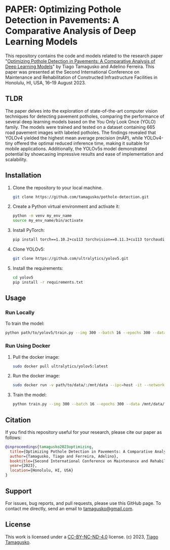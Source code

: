 # PAPER: Optimizing Pothole Detection in Pavements: A Comparative Analysis of Deep Learning Models

This repository contains the code and models related to the research paper "[Optimizing Pothole Detection in Pavements: A Comparative Analysis of Deep Learning Models](https://doi.org/10.3390/engproc2023036011)" by Tiago Tamagusko and Adelino Ferreira. This paper was presented at the Second International Conference on Maintenance and Rehabilitation of Constructed Infrastructure Facilities in Honolulu, HI, USA, 16–19 August 2023.

## TLDR

The paper delves into the exploration of state-of-the-art computer vision techniques for detecting pavement potholes, comparing the performance of several deep learning models based on the You Only Look Once (YOLO) family. The models were trained and tested on a dataset containing 665 road pavement images with labeled potholes. The findings revealed that YOLOv4 yielded the highest mean average precision (mAP), while YOLOv4-tiny offered the optimal reduced inference time, making it suitable for mobile applications. Additionally, the YOLOv5s model demonstrated potential by showcasing impressive results and ease of implementation and scalability.

## Installation

1. Clone the repository to your local machine.

    ```bash
    git clone https://github.com/tamagusko/pothole-detection.git
    ```

2. Create a Python virtual environment and activate it:

    ```bash
    python -m venv my_env_name
    source my_env_name/bin/activate
    ```

3. Install PyTorch:

    ```bash
    pip install torch==1.10.2+cu113 torchvision==0.11.3+cu113 torchaudio==0.10.2+cu113 -f https://download.pytorch.org/whl/cu113/torch_stable.html
    ```

4. Clone YOLOv5:

    ```bash
    git clone https://github.com/ultralytics/yolov5.git
    ```

5. Install the requirements:

    ```bash
    cd yolov5  
    pip install -r requirements.txt
    ```

## Usage

### Run Locally

To train the model:

```bash
python path/to/yolov5/train.py --img 300 --batch 16 --epochs 300 --data path/to/data/data_local.yaml --weights yolov5s.pt --project 'project_name' --name 'run_name'
```

### Run Using Docker

1. Pull the docker image:

    ```bash
    sudo docker pull ultralytics/yolov5:latest
    ```

2. Run the docker image:

    ```bash
    sudo docker run -v path/to/data/:/mnt/data --ipc=host -it --network host --gpus all ultralytics/yolov5:latest
    ```

3. Train the model:

    ```bash
    python train.py --img 300 --batch 16 --epochs 300 --data /mnt/data/data.yaml --weights yolov5s.pt --project "test" --name "run1"
    ```

## Citation

If you find this repository useful for your research, please cite our paper as follows:

```bibtex
@inproceedings{tamagusko2023optimizing,
  title={Optimizing Pothole Detection in Pavements: A Comparative Analysis of Deep Learning Models},
  author={Tamagusko, Tiago and Ferreira, Adelino},
  booktitle={Second International Conference on Maintenance and Rehabilitation of Constructed Infrastructure Facilities},
  year={2023},
  location={Honolulu, HI, USA}
}
```

## Support

For issues, bug reports, and pull requests, please use this GitHub page. To contact me directly, send an email to <tamagusko@gmail.com>.

## License

This work is licensed under a [CC-BY-NC-ND-4.0](LICENSE) license. (c) 2023, [Tiago Tamagusko](https://tamagusko.com).
